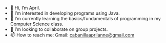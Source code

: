 - 👋 Hi, I’m April.
- 👀 I’m interested in developing programs using Java.
- 🌱 I’m currently learning the basics/fundamentals of programming in my Computer Science class.
- 💞️ I’m looking to collaborate on group projects.
- 📫 How to reach me: Gmail: cabanillaaprilanne@gmail.com

<!---
aprilannecc/aprilannecc is a ✨ special ✨ repository because its `README.md` (this file) appears on your GitHub profile.
You can click the Preview link to take a look at your changes.
--->
